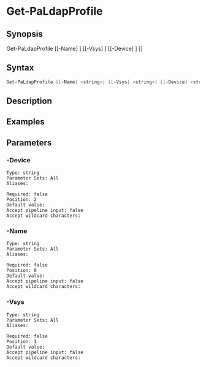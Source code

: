 # Get-PaLdapProfile

## Synopsis


Get-PaLdapProfile [[-Name] <string>] [[-Vsys] <string>] [[-Device] <string>] [<CommonParameters>]


## Syntax


```powershell
Get-PaLdapProfile [[-Name] <string>] [[-Vsys] <string>] [[-Device] <string>] 
```

## Description


## Examples

## Parameters

### -Device


```asciidoc
Type: string
Parameter Sets: All
Aliases: 

Required: false
Position: 2
Default value: 
Accept pipeline input: false
Accept wildcard characters: 
```
### -Name


```asciidoc
Type: string
Parameter Sets: All
Aliases: 

Required: false
Position: 0
Default value: 
Accept pipeline input: false
Accept wildcard characters: 
```
### -Vsys


```asciidoc
Type: string
Parameter Sets: All
Aliases: 

Required: false
Position: 1
Default value: 
Accept pipeline input: false
Accept wildcard characters: 
```
